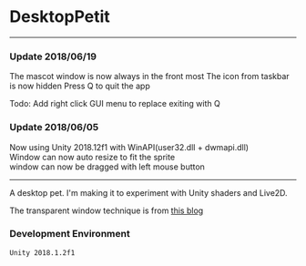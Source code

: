 # DesktopPetit
---

### Update 2018/06/19

The mascot window is now always in the front most
The icon from taskbar is now hidden
Press Q to quit the app

Todo: Add right click GUI menu to replace exiting with Q

### Update 2018/06/05

Now using Unity 2018.12f1 with WinAPI(user32.dll + dwmapi.dll)<br/>
Window can now auto resize to fit the sprite<br/>
window can now be dragged with left mouse button<br/>

---
A desktop pet. I'm making it to experiment with Unity shaders and Live2D. 

The transparent window technique is from [this blog](https://alastaira.wordpress.com/2015/06/15/creating-windowless-unity-applications/)


### Development Environment

    Unity 2018.1.2f1